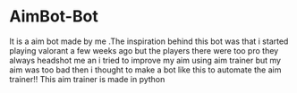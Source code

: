# AimBot-Bot
It is a aim bot made by me .The inspiration behind this bot was that i started playing valorant a few weeks ago but the players there were too pro they always headshot me an i tried to improve my aim using aim trainer but my aim was too bad then i thought to make a bot like this to automate the aim trainer!!
This aim trainer is made in python 
